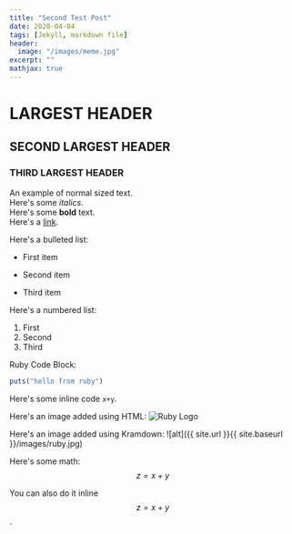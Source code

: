 ```yaml
---
title: "Second Test Post"
date: 2020-04-04
tags: [Jekyll, markdown file]
header:
  image: "/images/meme.jpg"
excerpt: ""
mathjax: true
---
```


# LARGEST HEADER
## SECOND LARGEST HEADER
### THIRD LARGEST HEADER

An example of normal sized text.  
Here's some *italics*.  
Here's some **bold** text.  
Here's a [link](https://github.com/).  

Here's a bulleted list:
* First item
+ Second item
- Third item

Here's a numbered list:
1. First
2. Second
3. Third

Ruby Code Block:
```ruby
puts("hello from ruby")
```
Here's some inline code `x+y`.

Here's an image added using HTML:
<img src="{{ site.url }}{{ site.baseurl }}/images/ruby.jpg" alt="Ruby Logo" class="full">

Here's an image added using Kramdown:
![alt]({{ site.url }}{{ site.baseurl }}/images/ruby.jpg)

Here's some math:
$$z=x+y$$

You can also do it inline $$z=x+y$$.
